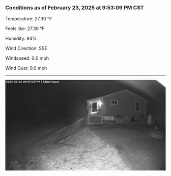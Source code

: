 ### Conditions as of February 23, 2025 at 9:53:09 PM CST 

Temperature: 27.30 &deg;F

Feels like: 27.30 &deg;F

Humidity: 94%

Wind Direction: SSE

Windspeed: 0.0 mph

Wind Gust: 0.0 mph

---

<img src="./images/latest.jpeg"/>

